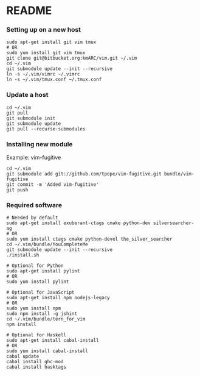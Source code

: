 README
======

### Setting up on a new host

    sudo apt-get install git vim tmux
    # OR
    sudo yum install git vim tmux
    git clone git@bitbucket.org:kmARC/vim.git ~/.vim
    cd ~/.vim
    git submodule update --init --recursive
    ln -s ~/.vim/vimrc ~/.vimrc
    ln -s ~/.vim/tmux.conf ~/.tmux.conf

### Update a host

    cd ~/.vim
    git pull
    git submodule init
    git submodule update
    git pull --recurse-submodules

### Installing new module

Example: vim-fugitive

    cd ~/.vim
    git submodule add git://github.com/tpope/vim-fugitive.git bundle/vim-fugitive
    git commit -m 'Added vim-fugitive'
    git push

### Required software

    # Needed by default
    sudo apt-get install exuberant-ctags cmake python-dev silversearcher-ag
    # OR
    sudo yum install ctags cmake python-devel the_silver_searcher
    cd ~/.vim/bundle/YouCompleteMe
    git submodule update --init --recursive
    ./install.sh

    # Optional for Python
    sudo apt-get install pylint
    # OR 
    sudo yum install pylint

    # Optional for JavaScript
    sudo apt-get install npm nodejs-legacy
    # OR
    sudo yum install npm
    sudo npm install -g jshint
    cd ~/.vim/bundle/tern_for_vim
    npm install

    # Optional for Haskell
    sudo apt-get install cabal-install
    # OR
    sudo yum install cabal-install
    cabal update
    cabal install ghc-mod
    cabal install hasktags